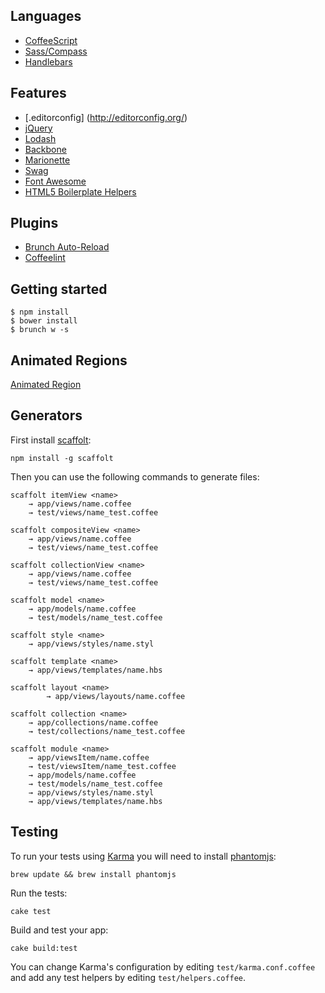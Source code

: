 ## Languages

- [CoffeeScript](http://coffeescript.org/)
- [Sass/Compass](http://sass-lang.com/)
- [Handlebars](http://handlebarsjs.com/)

## Features

- [.editorconfig] (http://editorconfig.org/)
- [jQuery](https://github.com/jquery/jquery)
- [Lodash](https://github.com/bestiejs/lodash)
- [Backbone](https://github.com/jashkenas/backbone)
- [Marionette](http://marionettejs.com/)
- [Swag](https://github.com/elving/swag)
- [Font Awesome](https://github.com/FortAwesome/Font-Awesome)
- [HTML5 Boilerplate Helpers](https://github.com/h5bp/html5-boilerplate)

## Plugins

- [Brunch Auto-Reload](https://github.com/brunch/auto-reload-brunch)
- [Coffeelint](https://github.com/ilkosta/coffeelint-brunch)


## Getting started

    $ npm install
    $ bower install
    $ brunch w -s

## Animated Regions
[Animated Region](AnimatedRegion.md)


## Generators

First install [scaffolt](https://github.com/paulmillr/scaffolt#readme):

    npm install -g scaffolt

Then you can use the following commands to generate files:

    scaffolt itemView <name>
        → app/views/name.coffee
        → test/views/name_test.coffee

    scaffolt compositeView <name>
        → app/views/name.coffee
        → test/views/name_test.coffee

    scaffolt collectionView <name>
        → app/views/name.coffee
        → test/views/name_test.coffee

    scaffolt model <name>
        → app/models/name.coffee
        → test/models/name_test.coffee

    scaffolt style <name>
        → app/views/styles/name.styl

    scaffolt template <name>
        → app/views/templates/name.hbs

    scaffolt layout <name>
            → app/views/layouts/name.coffee

    scaffolt collection <name>
        → app/collections/name.coffee
        → test/collections/name_test.coffee

    scaffolt module <name>
        → app/viewsItem/name.coffee
        → test/viewsItem/name_test.coffee
        → app/models/name.coffee
        → test/models/name_test.coffee
        → app/views/styles/name.styl
        → app/views/templates/name.hbs

## Testing

To run your tests using [Karma](https://github.com/karma-runner) you will need to install [phantomjs](https://github.com/ariya/phantomjs):

    brew update && brew install phantomjs

Run the tests:

    cake test

Build and test your app:

    cake build:test

You can change Karma's configuration by editing `test/karma.conf.coffee` and add any test helpers by editing `test/helpers.coffee`.


